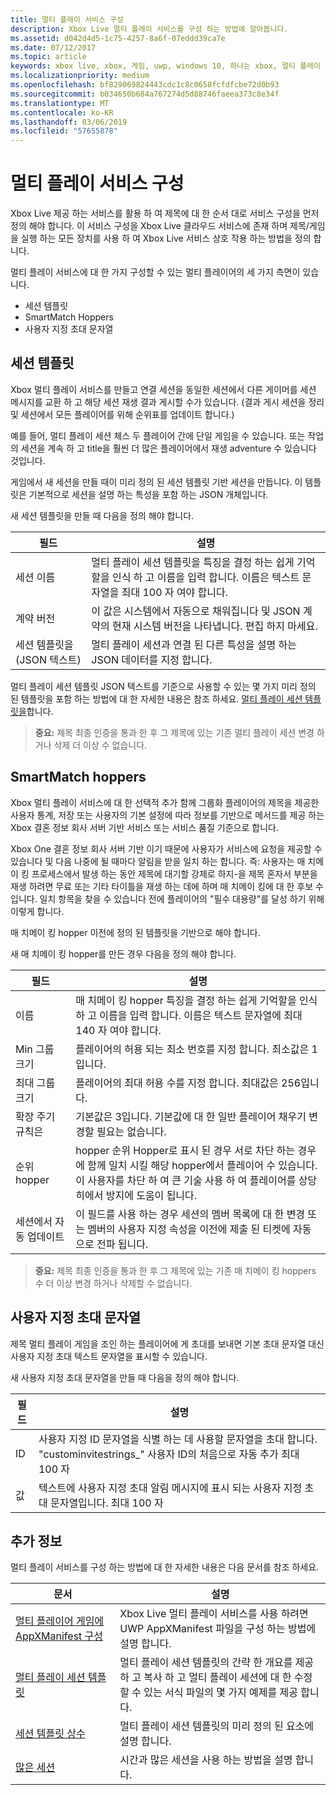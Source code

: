 ```yaml
---
title: 멀티 플레이 서비스 구성
description: Xbox Live 멀티 플레이 서비스를 구성 하는 방법에 알아봅니다.
ms.assetid: d042d4d5-1c75-4257-8a6f-07eddd39ca7e
ms.date: 07/12/2017
ms.topic: article
keywords: xbox live, xbox, 게임, uwp, windows 10, 하나는 xbox, 멀티 플레이 게임, 서비스 구성, 세션 템플릿을, 사용자 지정 초대 문자열, smartmatch hopper
ms.localizationpriority: medium
ms.openlocfilehash: bf829069824443cdc1c8c0658fcfdfcbe72d0b93
ms.sourcegitcommit: b034650b684a767274d5d88746faeea373c8e34f
ms.translationtype: MT
ms.contentlocale: ko-KR
ms.lasthandoff: 03/06/2019
ms.locfileid: "57655878"
---
```

# <a name="multiplayer-service-configuration"></a>멀티 플레이 서비스 구성
Xbox Live 제공 하는 서비스를 활용 하 여 제목에 대 한 순서 대로 서비스 구성을 먼저 정의 해야 합니다. 이 서비스 구성을 Xbox Live 클라우드 서비스에 존재 하며 제목/게임을 실행 하는 모든 장치를 사용 하 여 Xbox Live 서비스 상호 작용 하는 방법을 정의 합니다.

멀티 플레이 서비스에 대 한 가지 구성할 수 있는 멀티 플레이어의 세 가지 측면이 있습니다.
* 세션 템플릿
* SmartMatch Hoppers
* 사용자 지정 초대 문자열

## <a name="session-templates"></a>세션 템플릿
Xbox 멀티 플레이 서비스를 만들고 연결 세션을 동일한 세션에서 다른 게이머를 세션 메시지를 교환 하 고 해당 세션 재생 결과 게시할 수가 있습니다. (결과 게시 세션을 정리 및 세션에서 모든 플레이어를 위해 순위표를 업데이트 합니다.)

예를 들어, 멀티 플레이 세션 체스 두 플레이어 간에 단일 게임을 수 있습니다. 또는 작업의 세션을 계속 하 고 title을 훨씬 더 많은 플레이어에서 재생 adventure 수 있습니다 것입니다.

게임에서 새 세션을 만들 때이 미리 정의 된 세션 템플릿 기반 세션을 만듭니다. 이 템플릿은 기본적으로 세션을 설명 하는 특성을 포함 하는 JSON 개체입니다.

새 세션 템플릿을 만들 때 다음을 정의 해야 합니다.

| 필드 | 설명 |
| --- | --- |
| 세션 이름 | 멀티 플레이 세션 템플릿을 특징을 결정 하는 쉽게 기억할을 인식 하 고 이름을 입력 합니다. 이름은 텍스트 문자열을 최대 100 자 여야 합니다. |
| 계약 버전 | 이 값은 시스템에서 자동으로 채워집니다 및 JSON 계약의 현재 시스템 버전을 나타냅니다. 편집 하지 마세요. |
| 세션 템플릿을 (JSON 텍스트) | 멀티 플레이 세션과 연결 된 다른 특성을 설명 하는 JSON 데이터를 지정 합니다. |

멀티 플레이 세션 템플릿 JSON 텍스트를 기준으로 사용할 수 있는 몇 가지 미리 정의 된 템플릿을 포함 하는 방법에 대 한 자세한 내용은 참조 하세요. [멀티 플레이 세션 템플릿을](session-templates.md)합니다.

> **중요:** 제목 최종 인증을 통과 한 후 그 제목에 있는 기존 멀티 플레이 세션 변경 하거나 삭제 더 이상 수 없습니다.

## <a name="smartmatch-hoppers"></a>SmartMatch hoppers

Xbox 멀티 플레이 서비스에 대 한 선택적 추가 함께 그룹화 플레이어의 제목을 제공한 사용자 통계, 저장 또는 사용자의 기본 설정에 따라 정보를 기반으로 메서드를 제공 하는 Xbox 결혼 정보 회사 서버 기반 서비스 또는 서비스 품질 기준으로 합니다.

Xbox One 결혼 정보 회사 서버 기반 이기 때문에 사용자가 서비스에 요청을 제공할 수 있습니다 및 다음 나중에 될 때마다 알림을 받을 일치 하는 합니다. 즉: 사용자는 매 치메이 킹 프로세스에서 발생 하는 동안 제목에 대기할 강제로 하지-을 제목 혼자서 부분을 재생 하려면 무료 또는 기타 타이틀을 재생 하는 데에 하며 매 치메이 킹에 대 한 후보 수입니다. 일치 항목을 찾을 수 있습니다 전에 플레이어의 "필수 대용량"를 달성 하기 위해 이렇게 합니다.

매 치메이 킹 hopper 이전에 정의 된 템플릿을 기반으로 해야 합니다.

새 매 치메이 킹 hopper를 만든 경우 다음을 정의 해야 합니다.

| 필드 | 설명 |
|---|---|
|이름| 매 치메이 킹 hopper 특징을 결정 하는 쉽게 기억할을 인식 하 고 이름을 입력 합니다. 이름은 텍스트 문자열에 최대 140 자 여야 합니다. |
| Min 그룹 크기 | 플레이어의 허용 되는 최소 번호를 지정 합니다. 최소값은 1입니다. |
| 최대 그룹 크기 | 플레이어의 최대 허용 수를 지정 합니다. 최대값은 256입니다. |
| 확장 주기 규칙은 | 기본값은 3입니다. 기본값에 대 한 일반 플레이어 채우기 변경할 필요는 없습니다. |
| 순위 hopper | hopper 순위 Hopper로 표시 된 경우 서로 차단 하는 경우에 함께 일치 시킬 해당 hopper에서 플레이어 수 있습니다. 이 사용자를 차단 하 여 큰 기술 사용 하 여 플레이어를 상당히에서 방지에 도움이 됩니다. |
| 세션에서 자동 업데이트 | 이 필드를 사용 하는 경우 세션의 멤버 목록에 대 한 변경 또는 멤버의 사용자 지정 속성을 이전에 제출 된 티켓에 자동으로 전파 됩니다. |

> **중요:** 제목 최종 인증을 통과 한 후 그 제목에 있는 기존 매 치메이 킹 hoppers 수 더 이상 변경 하거나 삭제할 수 없습니다.

## <a name="custom-invite-strings"></a>사용자 지정 초대 문자열
제목 멀티 플레이 게임을 조인 하는 플레이어에 게 초대를 보내면 기본 초대 문자열 대신 사용자 지정 초대 텍스트 문자열을 표시할 수 있습니다.

새 사용자 지정 초대 문자열을 만들 때 다음을 정의 해야 합니다.

| 필드 | 설명 |
|---|---|
| ID | 사용자 지정 ID 문자열을 식별 하는 데 사용할 문자열을 초대 합니다. "custominvitestrings_" 사용자 ID의 처음으로 자동 추가 최대 100 자 |
| 값 | 텍스트에 사용자 지정 초대 알림 메시지에 표시 되는 사용자 지정 초대 문자열입니다. 최대 100 자 |

## <a name="additional-information"></a>추가 정보

멀티 플레이 서비스를 구성 하는 방법에 대 한 자세한 내용은 다음 문서를 참조 하세요.

**문서** | **설명**
--- | ---
[멀티 플레이어 게임에 AppXManifest 구성](configure-your-appxmanifest-for-multiplayer.md) | Xbox Live 멀티 플레이 서비스를 사용 하려면 UWP AppXManifest 파일을 구성 하는 방법에 설명 합니다.
[멀티 플레이 세션 템플릿](session-templates.md) | 멀티 플레이 세션 템플릿의 간략 한 개요를 제공 하 고 복사 하 고 멀티 플레이 세션에 대 한 수정할 수 있는 서식 파일의 몇 가지 예제를 제공 합니다.
[세션 템플릿 상수](session-template-constants.md) | 멀티 플레이 세션 템플릿의 미리 정의 된 요소에 설명 합니다.
[많은 세션](large-sessions.md) | 시간과 많은 세션을 사용 하는 방법을 설명 합니다.
